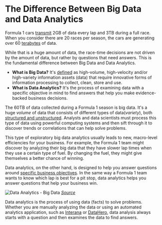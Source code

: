 # The Difference Between Big Data and Data Analytics

Formula 1 cars [transmit](https://channels.theinnovationenterprise.com/articles/f1-and-data-analytics-it-s-a-numbers-game) 2GB of data every lap and 3TB during a full race. When you consider there are 20 races per season, the cars are generating over 60 [terabytes](https://www.lifewire.com/terabytes-gigabytes-amp-petabytes-how-big-are-they-4125169) of data.

While that is a huge amount of data, the race-time decisions are not driven by the amount of data, but rather by questions that need answers. This is the fundamental difference between Big Data and Data Analytics.

* **What is Big Data?** It's [defined](https://en.wikipedia.org/wiki/Big_data) as high-volume, high-velocity and/or high-variety information assets (data) that require innovative forms of information processing to collect, clean, store and use.
* **What is Data Analytics?** It's the process of examining data with a specific objective in mind to find answers that help you make evidence-backed business decisions.

The 60TB of data collected during a Formula 1 season is big data. It's a huge *volume* of data that consists of different types of data(*variety*), both [structured and unstructured](https://brightplanet.com/2012/06/structured-vs-unstructured-data/). Analysts and data scientists must process this type of data using powerful computing systems and then sift through it to discover trends or correlations that can help solve problems.

This type of exploratory big data analytics usually leads to new, macro-level efficiencies for your business. For example, the Formula 1 team might discover by analyzing their big data that they have slower lap times when they use a certain type of fuel. By changing the fuel, they might give themselves a better chance of winning.

Data analytics, on the other hand, is designed to help you answer questions around [specific business objectives](https://auth0.com/blog/insight-execution-why-analytics-matter/). In the same way a Formula 1 team wants to know which lap is best for a pit stop, data analytics helps you answer questions that help your business win.

![Data Analytics - Big Data](https://blogs.sas.com/content/sascom/files/2014/09/how-big-data-is-changing-IT-business-collaboration.jpg)
_[Source](https://blogs.sas.com)_

Data analytics is the process of using data (facts) to solve problems. Whether you are manually analyzing the data or using an automated analytics application, such as [Interana](https://www.interana.com/) or [DataHero](https://datahero.com/resource/predictive-data-analytics/), data analysis always starts with a question and then examines the data to find answers.